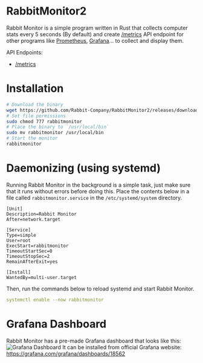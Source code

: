 # RabbitMonitor2

Rabbit Monitor is a simple program written in Rust that collects computer stats every 5 seconds (By default) and create [/metrics](https://openmetrics.io/) API endpoint for other programs like [Prometheus](https://prometheus.io/), [Grafana](https://grafana.com/)... to collect and display them.

API Endpoints:
- [/metrics](https://openmetrics.io/)

# Installation

```bash
# Download the binary
wget https://github.com/Rabbit-Company/RabbitMonitor2/releases/download/v3.0.0/rabbitmonitor
# Set file permissions
sudo chmod 777 rabbitmonitor
# Place the binary to `/usr/local/bin`
sudo mv rabbitmonitor /usr/local/bin
# Start the monitor
rabbitmonitor
```

# Daemonizing (using systemd)

Running Rabbit Monitor in the background is a simple task, just make sure that it runs without errors before doing this. Place the contents below in a file called `rabbitmonitor.service` in the `/etc/systemd/system` directory.

```service
[Unit]
Description=Rabbit Monitor 
After=network.target

[Service]
Type=simple
User=root
ExecStart=rabbitmonitor
TimeoutStartSec=0
TimeoutStopSec=2
RemainAfterExit=yes

[Install]
WantedBy=multi-user.target
```
Then, run the commands below to reload systemd and start Rabbit Monitor.
```yml
systemctl enable --now rabbitmonitor
```

# Grafana Dashboard
Rabbit Monitor has a pre-made Grafana dashboard that looks like this:
![Grafana Dashboard](https://raw.githubusercontent.com/Rabbit-Company/RabbitMonitor2/main/images/1.png)
It can be installed from official Grafana website: https://grafana.com/grafana/dashboards/18562

